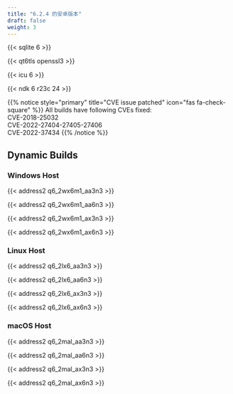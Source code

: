 ```yaml
---
title: "6.2.4 的安卓版本"
draft: false
weight: 3
---
```


{{< sqlite 6 >}}

{{< qt6tls openssl3 >}}

{{< icu 6 >}}

{{< ndk 6 r23c 24 >}}

{{% notice style="primary" title="CVE issue patched" icon="fas fa-check-square" %}}
All builds have following CVEs fixed:  
CVE-2018-25032  
CVE-2022-27404-27405-27406  
CVE-2022-37434
{{% /notice %}}

## Dynamic Builds

### Windows Host

{{< address2 q6_2wx6m1_aa3n3 >}}

{{< address2 q6_2wx6m1_aa6n3 >}}

{{< address2 q6_2wx6m1_ax3n3 >}}

{{< address2 q6_2wx6m1_ax6n3 >}}

### Linux Host

{{< address2 q6_2lx6_aa3n3 >}}

{{< address2 q6_2lx6_aa6n3 >}}

{{< address2 q6_2lx6_ax3n3 >}}

{{< address2 q6_2lx6_ax6n3 >}}

### macOS Host

{{< address2 q6_2mal_aa3n3 >}}

{{< address2 q6_2mal_aa6n3 >}}

{{< address2 q6_2mal_ax3n3 >}}

{{< address2 q6_2mal_ax6n3 >}}
